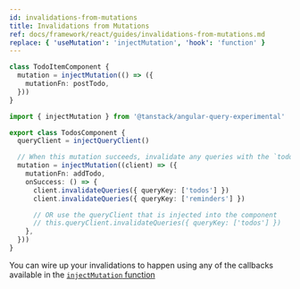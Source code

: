 ```yaml
---
id: invalidations-from-mutations
title: Invalidations from Mutations
ref: docs/framework/react/guides/invalidations-from-mutations.md
replace: { 'useMutation': 'injectMutation', 'hook': 'function' }
---
```


[//]: # 'Example'

```ts
class TodoItemComponent {
  mutation = injectMutation(() => ({
    mutationFn: postTodo,
  }))
}
```

[//]: # 'Example'
[//]: # 'Example2'

```ts
import { injectMutation } from '@tanstack/angular-query-experimental'

export class TodosComponent {
  queryClient = injectQueryClient()

  // When this mutation succeeds, invalidate any queries with the `todos` or `reminders` query key
  mutation = injectMutation((client) => ({
    mutationFn: addTodo,
    onSuccess: () => {
      client.invalidateQueries({ queryKey: ['todos'] })
      client.invalidateQueries({ queryKey: ['reminders'] })

      // OR use the queryClient that is injected into the component
      // this.queryClient.invalidateQueries({ queryKey: ['todos'] })
    },
  }))
}
```

[//]: # 'Example2'

You can wire up your invalidations to happen using any of the callbacks available in the [`injectMutation` function](../mutations)
